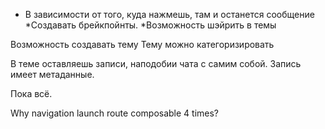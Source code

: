 * В зависимости от того, куда нажмешь, там и останется сообщение
  *Создавать брейкпойнты.
  *Возможность шэйрить в темы

Возможность создавать тему
Тему можно категоризировать

В теме оставляешь записи, наподобии чата с самим собой.
Запись имеет метаданные.

Пока всё.

Why navigation launch route composable 4 times?